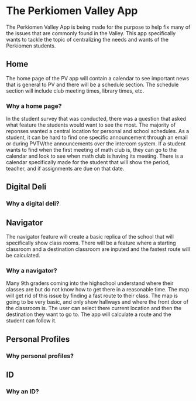 # The Perkiomen Valley App
The Perkiomen Valley App is being made for the purpose to help fix many of the issues that are commonly found in the Valley. This app specifically wants to tackle the topic of centralizing the needs and wants of the Perkiomen students. 


## Home
The home page of the PV app will contain a calendar to see important news that is general to PV and there will be a schedule section. The schedule section will include club meeting times, library times, etc.

### Why a home page?
In the student survey that was conducted, there was a question that asked what feature the students would want to see the most. The majority of reponses wanted a central location for personal and school schedules. As a student, it can be hard to find one specific announcement through an email or during PVTV/the announcements over the intercom system. If a student wants to find when the first meeting of math club is, they can go to the calendar and look to see when math club is having its meeting. There is a calendar specifically made for the student that will show the period, teacher, and if assignments are due on that date.
## Digital Deli

### Why a digital deli?


## Navigator
The navigator feature will create a basic replica of the school that will specifically show class rooms. There will be a feature where a starting classroom and a destination classroom are inputed and the fastest route will be calculated.

### Why a navigator?
Many 9th graders coming into the highschool understand where their classes are but do not know how to get there in a reasonable time. The map will get rid of this issue by finding a fast route to their class. The map is going to be very basic, and only show hallways and where the front door of the classroom is. The user can select there current location and then the destination they want to go to. The app will calculate a route and the student can follow it. 

## Personal Profiles


### Why personal profiles?


## ID

### Why an ID?
